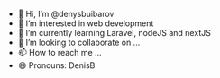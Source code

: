 - 👋 Hi, I’m @denysbuibarov
- 👀 I’m interested in web development
- 🌱 I’m currently learning Laravel, nodeJS and nextJS
- 💞️ I’m looking to collaborate on ...
- 📫 How to reach me ...
- 😄 Pronouns: DenisB

<!---
denysbuibarov/denysbuibarov is a ✨ special ✨ repository because its `README.md` (this file) appears on your GitHub profile.
You can click the Preview link to take a look at your changes.
--->
